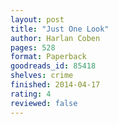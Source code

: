 ```yaml
---
layout: post
title: "Just One Look"
author: Harlan Coben
pages: 528
format: Paperback
goodreads_id: 85418
shelves: crime
finished: 2014-04-17
rating: 4
reviewed: false
---
```

